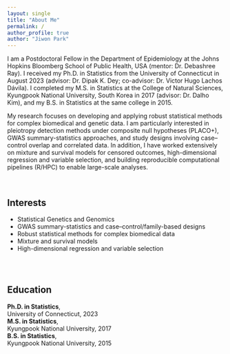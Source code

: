 ```yaml
---
layout: single
title: "About Me"
permalink: /            
author_profile: true  
author: "Jiwon Park"
---
```


I am a Postdoctoral Fellow in the Department of Epidemiology at the Johns Hopkins Bloomberg School of Public Health, USA (mentor: Dr. Debashree Ray). I received my Ph.D. in Statistics from the University of Connecticut in August 2023 (advisor: Dr. Dipak K. Dey; co-advisor: Dr. Victor Hugo Lachos Dávila). I completed my M.S. in Statistics at the College of Natural Sciences, Kyungpook National University, South Korea in 2017 (advisor: Dr. Dalho Kim), and my B.S. in Statistics at the same college in 2015.

My research focuses on developing and applying robust statistical methods for complex biomedical and genetic data. I am particularly interested in pleiotropy detection methods under composite null hypotheses (PLACO+), GWAS summary-statistics approaches, and study designs involving case–control overlap and correlated data. In addition, I have worked extensively on mixture and survival models for censored outcomes, high-dimensional regression and variable selection, and building reproducible computational pipelines (R/HPC) to enable large-scale analyses.

<!-- 두 칼럼 레이아웃 -->
<div style="display:flex; gap:2rem; flex-wrap:wrap; align-items:flex-start; margin-top:2rem">

  <div style="flex:1 1 300px; min-width:280px">
    <h2>Interests</h2>
    <ul>
      <li>Statistical Genetics and Genomics</li>
      <li>GWAS summary-statistics and case–control/family-based designs</li>
      <li>Robust statistical methods for complex biomedical data</li>
      <li>Mixture and survival models</li>
      <li>High-dimensional regression and variable selection</li>
    </ul>
  </div>

  <div style="flex:1 1 300px; min-width:280px">
    <h2>Education</h2>
    <ul style="list-style:none; padding-left:0">
      <li><strong>Ph.D. in Statistics</strong>,<br>University of Connecticut, 2023</li>
      <li><strong>M.S. in Statistics</strong>,<br>Kyungpook National University, 2017</li>
      <li><strong>B.S. in Statistics</strong>,<br>Kyungpook National University, 2015</li>
    </ul>
  </div>

</div>
